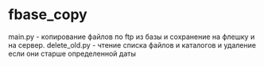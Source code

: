 # fbase_copy
main.py - копирование файлов по ftp из базы и сохранение на флешку и на сервер.
delete_old.py - чтение списка файлов и каталогов и удаление если они старше определенной даты
